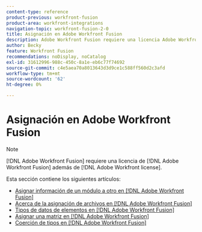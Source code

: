 ```yaml
---
content-type: reference
product-previous: workfront-fusion
product-area: workfront-integrations
navigation-topic: workfront-fusion-2-0
title: Asignación en Adobe Workfront Fusion
description: Adobe Workfront Fusion requiere una licencia Adobe Workfront Fusion además de una licencia Adobe Workfront.
author: Becky
feature: Workfront Fusion
recommendations: noDisplay, noCatalog
exl-id: 31612996-988c-450c-8a1e-eb6c77f74692
source-git-commit: c4e5aea70a8013643d3d9ce1c588ff560d2c3afd
workflow-type: tm+mt
source-wordcount: '62'
ht-degree: 0%

---
```


# Asignación en Adobe Workfront Fusion

>[!NOTE]
>
>[!DNL Adobe Workfront Fusion] requiere una licencia de [!DNL Adobe Workfront Fusion] además de [!DNL Adobe Workfront license].

Esta sección contiene los siguientes artículos:

* [Asignar información de un módulo a otro en  [!DNL Adobe Workfront Fusion]](../../workfront-fusion/mapping/map-information-between-modules.md)
* [Acerca de la asignación de archivos en  [!DNL Adobe Workfront Fusion]](../../workfront-fusion/mapping/about-mapping-files.md)
* [Tipos de datos de elementos en  [!DNL Adobe Workfront Fusion]](../../workfront-fusion/mapping/item-data-types.md)
* [Asignar una matriz en  [!DNL Adobe Workfront Fusion]](../../workfront-fusion/mapping/map-an-array.md)
* [Coerción de tipos en  [!DNL Adobe Workfront Fusion]](../../workfront-fusion/mapping/type-coercion.md)
